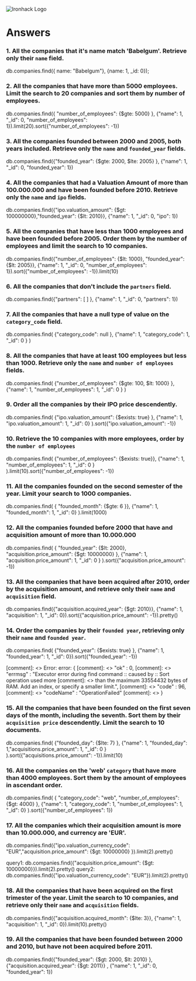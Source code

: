 ![Ironhack Logo](https://i.imgur.com/1QgrNNw.png)

# Answers

### 1. All the companies that it's name match 'Babelgum'. Retrieve only their `name` field.

db.companies.find({ name: "Babelgum"}, {name: 1, _id: 0});

### 2. All the companies that have more than 5000 employees. Limit the search to 20 companies and sort them by **number of employees**.

db.companies.find({ "number_of_employees": {$gte: 5000} }, {"name": 1, "_id": 0, "number_of_employees": 1}).limit(20).sort({"number_of_employees": -1})

### 3. All the companies founded between 2000 and 2005, both years included. Retrieve only the `name` and `founded_year` fields.

db.companies.find({"founded_year": {$gte: 2000, $lte: 2005} }, {"name": 1, "_id": 0, "founded_year": 1})

### 4. All the companies that had a Valuation Amount of more than 100.000.000 and have been founded before 2010. Retrieve only the `name` and `ipo` fields.

db.companies.find({"ipo.valuation_amount": {$gt: 100000000},"founded_year": {$lt: 2010}}, {"name": 1, "_id": 0, "ipo": 1})

### 5. All the companies that have less than 1000 employees and have been founded before 2005. Order them by the number of employees and limit the search to 10 companies.

db.companies.find({"number_of_employees": {$lt: 1000}, "founded_year": {$lt: 2005}}, {"name": 1, "_id": 0, "number_of_employees": 1}).sort({"number_of_employees": -1}).limit(10)

### 6. All the companies that don't include the `partners` field.

db.companies.find({"partners": [ ] }, {"name": 1, "_id": 0, "partners": 1})

### 7. All the companies that have a null type of value on the `category_code` field.

db.companies.find( {"category_code": null }, {"name": 1, "category_code": 1, "_id": 0 } )

### 8. All the companies that have at least 100 employees but less than 1000. Retrieve only the `name` and `number of employees` fields.

db.companies.find( {"number_of_employees": {$gte: 100, $lt: 1000} }, {"name": 1, "number_of_employees": 1, "_id": 0 } )

### 9. Order all the companies by their IPO price descendently.

db.companies.find( {"ipo.valuation_amount": {$exists: true} }, {"name": 1, "ipo.valuation_amount": 1, "_id": 0} ).sort({"ipo.valuation_amount": -1})

### 10. Retrieve the 10 companies with more employees, order by the `number of employees`

db.companies.find( {"number_of_employees": {$exists: true}}, {"name": 1, "number_of_employees": 1, "_id": 0 } ).limit(10).sort({"number_of_employees": -1})

### 11. All the companies founded on the second semester of the year. Limit your search to 1000 companies.

db.companies.find( { "founded_month": {$gte: 6 }}, {"name": 1, "founded_month": 1, "_id": 0} ).limit(1000)

### 12. All the companies founded before 2000 that have and acquisition amount of more than 10.000.000

db.companies.find( { "founded_year": {$lt: 2000}, "acquisition.price_amount": {$gt: 10000000} }, {"name": 1, "acquisition.price_amount": 1, "_id": 0 } ).sort({"acquisition.price_amount": -1})

### 13. All the companies that have been acquired after 2010, order by the acquisition amount, and retrieve only their `name` and `acquisition` field.

db.companies.find({"acquisition.acquired_year": {$gt: 2010}}, {"name": 1, "acquisition": 1, "_id": 0}).sort({"acquisition.price_amount": -1}).pretty()

### 14. Order the companies by their `founded year`, retrieving only their `name` and `founded year`.

db.companies.find( {"founded_year": {$exists: true} }, {"name": 1, "founded_year": 1, "_id": 0}).sort({"founded_year": -1})

[comment]: <> Error: error: {
[comment]: <> "ok" : 0,
[comment]: <> "errmsg" : "Executor error during find command :: caused by :: Sort operation used more [comment]: <> than the maximum 33554432 bytes of RAM. Add an index, or specify a smaller limit.",
[comment]: <> "code" : 96,
[comment]: <> "codeName" : "OperationFailed"
[comment]: <> }


### 15. All the companies that have been founded on the first seven days of the month, including the seventh. Sort them by their `acquisition price` descendently. Limit the search to 10 documents.

db.companies.find( {"founded_day": {$lte: 7} }, {"name": 1, "founded_day": 1,"acquisitions.price_amount": 1, "_id": 0 } ).sort({"acquisitions.price_amount": -1}).limit(10)

### 16. All the companies on the 'web' `category` that have more than 4000 employees. Sort them by the amount of employees in ascendant order.

db.companies.find( { "category_code": "web", "number_of_employees": {$gt: 4000} }, {"name": 1, "category_code": 1, "number_of_employees": 1, "_id": 0} ).sort({"number_of_employees": 1})

### 17. All the companies which their acquisition amount is more than 10.000.000, and currency are 'EUR'.

db.companies.find({"ipo.valuation_currency_code": "EUR","acquisition.price_amount": {$gt: 10000000} }).limit(2).pretty()

query1: db.companies.find({"acquisition.price_amount": {$gt: 10000000}}).limit(2).pretty()
query2: db.companies.find({"ipo.valuation_currency_code": "EUR"}).limit(2).pretty()

### 18. All the companies that have been acquired on the first trimester of the year. Limit the search to 10 companies, and retrieve only their `name` and `acquisition` fields.

db.companies.find({"acquisition.acquired_month": {$lte: 3}}, {"name": 1, "acquisition": 1, "_id": 0}).limit(10).pretty()

### 19. All the companies that have been founded between 2000 and 2010, but have not been acquired before 2011.

db.companies.find({"founded_year": {$gt: 2000, $lt: 2010} }, {"acquisition.acquired_year": {$gt: 2011}} , {"name": 1, "_id": 0, "founded_year": 1})
